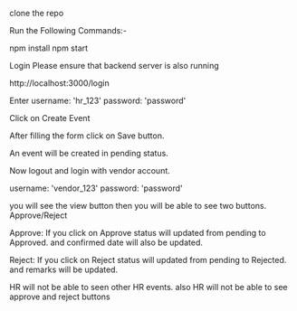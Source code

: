 clone the repo

Run the Following Commands:-

npm install
npm start

Login
Please ensure that backend server is also running

http://localhost:3000/login

Enter 
username: 'hr_123'
password: 'password'

Click on Create Event

After filling the form click on Save button.

An event will be created in pending status.

Now logout and login with vendor account.

username: 'vendor_123'
password: 'password'

you will see the view button
then you will be able to see two buttons.
Approve/Reject

Approve:
If you click on Approve status will updated from pending to Approved.
and confirmed date will also be updated.

Reject:
If you click on Reject status will updated from pending to Rejected.
and remarks will be updated.


HR will not be able to seen other HR events. also HR will not be able to see approve and reject buttons
